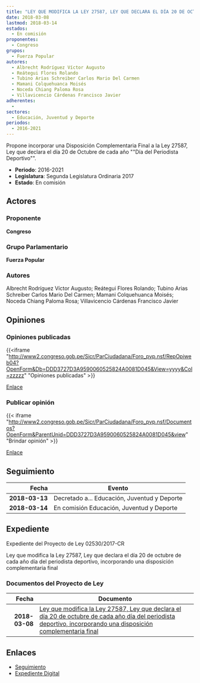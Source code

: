 ```yaml
---
title: "LEY QUE MODIFICA LA LEY 27587, LEY QUE DECLARA EL DÍA 20 DE OCTUBRE DE CADA AÑO 'DÍA DEL PERIODISTA DEPORTIVO, INCORPORANDO UNA DISPOSICIÓN COMPLEMENTARIA FINAL"
date: 2018-03-08
lastmod: 2018-03-14
estados: 
  - En comisión
proponentes: 
  - Congreso
grupos: 
  - Fuerza Popular
autores: 
  - Albrecht Rodríguez Víctor Augusto
  - Reátegui Flores Rolando
  - Tubino Arias Schreiber Carlos Mario Del Carmen
  - Mamani Colquehuanca Moisés
  - Noceda Chiang Paloma Rosa
  - Villavicencio Cárdenas Francisco Javier
adherentes: 
  - 
sectores: 
  - Educación, Juventud y Deporte
periodos: 
  - 2016-2021
---
```


Propone incorporar una Disposición Complementaria Final a la Ley 27587, Ley que declara el día 20 de Octubre de cada año ""Día del Periodista Deportivo"".

- **Periodo**: 2016-2021
- **Legislatura**: Segunda Legislatura Ordinaria 2017
- **Estado**: En comisión

## Actores

### Proponente

**Congreso**

### Grupo Parlamentario

**Fuerza Popular**

### Autores

Albrecht Rodríguez Víctor Augusto; Reátegui Flores Rolando; Tubino Arias Schreiber Carlos Mario Del Carmen; Mamani Colquehuanca Moisés; Noceda Chiang Paloma Rosa; Villavicencio Cárdenas Francisco Javier


## Opiniones

### Opiniones publicadas

{{<iframe "http://www2.congreso.gob.pe/Sicr/ParCiudadana/Foro_pvp.nsf/RepOpiweb04?OpenForm&Db=DDD3727D3A9590060525824A0081D045&View=yyyy&Col=zzzzz" "Opiniones publicadas" >}}

[Enlace](http://www2.congreso.gob.pe/Sicr/ParCiudadana/Foro_pvp.nsf/RepOpiweb04?OpenForm&Db=DDD3727D3A9590060525824A0081D045&View=yyyy&Col=zzzzz)
### Publicar opinión

{{< iframe "http://www2.congreso.gob.pe/Sicr/ParCiudadana/Foro_pvp.nsf/Documentos?OpenForm&ParentUnid=DDD3727D3A9590060525824A0081D045&view" "Brindar opinión" >}}

[Enlace](http://www2.congreso.gob.pe/Sicr/ParCiudadana/Foro_pvp.nsf/Documentos?OpenForm&ParentUnid=DDD3727D3A9590060525824A0081D045&view)

## Seguimiento

| Fecha | Evento |
|------:|--------|
| **2018-03-13** | Decretado a... Educación, Juventud y Deporte|
| **2018-03-14** | En comisión Educación, Juventud y Deporte|


## Expediente

Expediente del Proyecto de Ley 02530/2017-CR

Ley que modifica la Ley 27587, Ley que declara el día 20 de octubre de cada año día del periodista deportivo, incorporando una disposición complementaria final


### Documentos del Proyecto de Ley

| Fecha | Documento |
|------:|--------|
| **2018-03-08** | [Ley que modifica la Ley 27587, Ley que declara el día 20 de octubre de cada año día del periodista deportivo, incorporando una disposición complementaria final](http://www.leyes.congreso.gob.pe/Documentos/2016_2021/Proyectos_de_Ley_y_de_Resoluciones_Legislativas/PL0251720180308.pdf) |

## Enlaces 

- [Seguimiento](http://www2.congreso.gob.pe/Sicr/TraDocEstProc/CLProLey2016.nsf/f7fff46988ca05b1052578e100829cc7/1f338c99f59e66a60525824b0000ee59?OpenDocument)
- [Expediente Digital](http://www2.congreso.gob.pe/Sicr/TraDocEstProc/CLProLey2016.nsf/f7fff46988ca05b1052578e100829cc7/1f338c99f59e66a60525824b0000ee59?OpenDocument&Click=05257FB7005EB655.eb71d0cf91d8294e05256cdf006b5706/$Body/0.1C6C)
